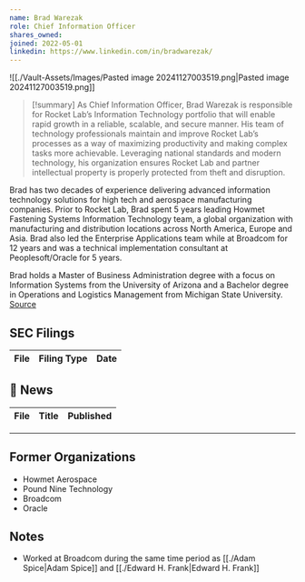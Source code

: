 ```yaml
---
name: Brad Warezak
role: Chief Information Officer
shares_owned: 
joined: 2022-05-01
linkedin: https://www.linkedin.com/in/bradwarezak/
---
```


![[./Vault-Assets/Images/Pasted image 20241127003519.png|Pasted image 20241127003519.png]]


>[!summary]
As Chief Information Officer, Brad Warezak is responsible for Rocket Lab’s Information Technology portfolio that will enable rapid growth in a reliable, scalable, and secure manner. His team of technology professionals maintain and improve Rocket Lab’s processes as a way of maximizing productivity and making complex tasks more achievable. Leveraging national standards and modern technology, his organization ensures Rocket Lab and partner intellectual property is properly protected from theft and disruption.
>
Brad has two decades of experience delivering advanced information technology solutions for high tech and aerospace manufacturing companies. Prior to Rocket Lab, Brad spent 5 years leading Howmet Fastening Systems Information Technology team, a global organization with manufacturing and distribution locations across North America, Europe and Asia. Brad also led the Enterprise Applications team while at Broadcom for 12 years and was a technical implementation consultant at Peoplesoft/Oracle for 5 years.
>
Brad holds a Master of Business Administration degree with a focus on Information Systems from the University of Arizona and a Bachelor degree in Operations and Logistics Management from Michigan State University.
[Source](https://www.rocketlabusa.com/about/team/)


## SEC Filings
| File | Filing Type | Date |
| ---- | ----------- | ---- |


## 📰 News
| File | Title | Published |
| ---- | ----- | --------- |


---
## Former Organizations

- Howmet Aerospace
- Pound Nine Technology
- Broadcom
- Oracle

## Notes

- Worked at Broadcom during the same time period as [[./Adam Spice|Adam Spice]] and [[./Edward H. Frank|Edward H. Frank]]